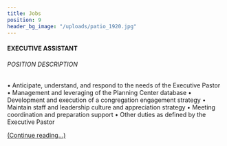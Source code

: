 ```yaml
---
title: Jobs
position: 9
header_bg_image: "/uploads/patio_1920.jpg"
---
```


#### EXECUTIVE ASSISTANT

###### POSITION DESCRIPTION
• Anticipate, understand, and respond to the needs of the Executive Pastor 
• Management and leveraging of the Planning Center database
• Development and execution of a congregation engagement strategy
• Maintain staff and leadership culture and appreciation strategy
• Meeting coordination and preparation support
• Other duties as defined by the Executive Pastor

[(Continue reading...)](/uploads/Executive%20Assistant%20-%20Job%20Description%20-%201.3.2021.pdf)


